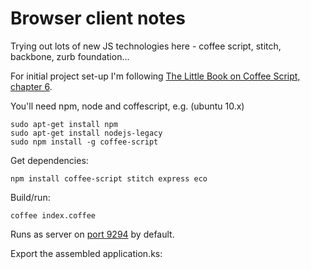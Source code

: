 # Browser client notes

Trying out lots of new JS technologies here - coffee script, stitch,
backbone, zurb foundation...

For initial project set-up I'm following [The Little Book on Coffee Script, chapter 6](http://arcturo.github.io/library/coffeescript/06_applications.html).

You'll need npm, node and coffescript, e.g. (ubuntu 10.x)
```
sudo apt-get install npm
sudo apt-get install nodejs-legacy
sudo npm install -g coffee-script
```

Get dependencies:
```
npm install coffee-script stitch express eco
```

Build/run:
```
coffee index.coffee
```

Runs as server on [port 9294](http://127.0.0.1:9294) by default.

Export the assembled application.ks:


